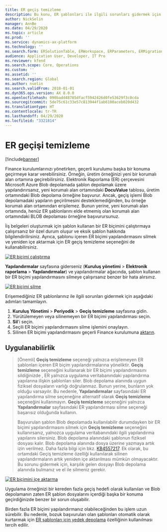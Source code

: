 ```yaml
---
title: ER geçiş temizleme
description: Bu konu, ER şablonları ile ilgili sorunları gidermek için ER geçiş temizleme işlevini nasıl kullanabileceğinizi açıklamaktadır.
author: NickSelin
manager: AnnBe
ms.date: 04/29/2020
ms.topic: article
ms.prod: ''
ms.service: dynamics-ax-platform
ms.technology: ''
ms.search.form: ERSolutionTable, ERWorkspace, ERParameters, ERMigrationCleanup
audience: Application User, Developer, IT Pro
ms.reviewer: kfend
ms.search.scope: Core, Operations
ms.custom: ''
ms.assetid: ''
ms.search.region: Global
ms.author: nselin
ms.search.validFrom: 2018-01-01
ms.dyn365.ops.version: AX 8.0.0
ms.openlocfilehash: 090badd48785dfacf5942426d0fe53629f3c0cda
ms.sourcegitcommit: 5de75c61c33e57c813944f1ab6100aceb020d432
ms.translationtype: HT
ms.contentlocale: tr-TR
ms.lasthandoff: 04/29/2020
ms.locfileid: "3321814"
---
```

# <a name="er-migration-cleanup"></a>ER geçişi temizleme 

[!include[banner](../includes/banner.md)]

Finance kurulumlarınızı yönetirken, geçerli kurulumu başka bir konuma geçirmeye karar verebilirsiniz. Örneğin, üretim örneğinizi yeni bir korumalı alan ortamına geçirebilirsiniz. Elektronik Raporlama (ER) çerçevesini Microsoft Azure Blob depolamada şablon depolamak üzere yapılandırırsanız, yeni korumalı alan ortamındaki **DocuValue** tablosu, üretim ortamındaki Blob depolama örneğine başvurur. Ancak, geçiş işlemi Blob depolamadaki yapıların geçirilmesini desteklemediğinden, bu örneğe korumalı alan ortamından erişilemez. Bunun yerine, yeni korumalı alan ortamında, henüz ER şablonlarını elde etmemiş olan korumalı alan ortamındaki BLOB depolaması örneğine başvurursunuz.

İiş belgeleri oluşturmak için şablon kullanan bir ER biçimini çalıştırmaya çalışırsanız bir özel durum oluşur ve eksik şablon hakkında bilgilendirilirsiniz. Ayrıca, şablonu içeren ER biçimi yapılandırmasını silmek ve yeniden içe aktarmak için ER geçiş temizleme seçeneğini de kullanabilirsiniz.

[![ER biçimi çalıştırma](./media/er-migration-cleanup-run.png)](./media/er-migration-cleanup-run.png)

**Yapılandırmalar** sayfasına giderseniz (**Kuruluş yönetimi** \> **Elektronik raporlama** \> **Yapılandırmalar**) ve yapılandırmalar ağacında, şablon kullanan bir ER biçimi yapılandırmasını silmeye çalışırsanız benzer bir hata alırsınız.

[![ER biçimi silme](./media/er-migration-cleanup-delete.png)](./media/er-migration-cleanup-delete.png)

Erişemediğiniz ER şablonlarınız ile ilgili sorunları gidermek için aşağıdaki adımları tamamlayın.

1.  **Kuruluş Yönetimi** \> **Periyodik** \> **Geçiş temizleme** sayfasına gidin.
2.  Yürütülemeyen veya silinemeyen bir ER biçimi yapılandırması seçin.
3.  **Sil**'i seçin.
4.  Seçili ER biçimi yapılandırmasını silme işlemini onaylayın.
5.  Silinen ER biçimi yapılandırmasını geçerli Finance kurulumuna [aktarın](download-electronic-reporting-configuration-lcs.md).

## <a name="applicability"></a>Uygulanabilirlik

> [Önemli] **Geçiş temizleme** seçeneği yalnızca erişilemeyen ER şablonları içeren ER biçim yapılandırmalarına yöneliktir. **Geçiş temizleme** seçeneğini kullanarak bir ER biçimi yapılandırmasını sildiğinizde , ER yalnızca uygulama veritabanındaki yapılandırma yapılarına ilişkin şablonları siler. Blob depolama alanında uygun fiziksel dosyaların varlığı doğrulanmaz. Bunun yerine, bunların yok olduğu varsayılır. Bu nedenle, **Yapılandırmalar** sayfasındaki ER yapılandırma silme seçeneğine alternatif olarak **Geçiş temizleme** seçeneğini kullanmayın. **Geçiş temizleme** seçeneğini yalnızca **Yapılandırmalar** sayfasındaki ER yapılandırması silme seçeneği başarısız olduğunda kullanın.
>
> Başvurulan şablon Blob depolamada kullanılabilir durumdayken bir ER biçimi yapılandırmasını silmek için **Geçiş temizleme** seçeneğini kullanırsanız, yalnozca uygulama veritabanındaki ilgili yapılandırma yapılarını silersiniz. Blob depolama alanındaki şablonun fiziksel dosyası kalır. Blob depolama alanında dosya üzerine yazmaya artık izin verilmez. Daha fazla bilgi için bkz. [KB4557217](https://fix.lcs.dynamics.com/Issue/Details?kb=4557217). Ek olarak, bu ortamdaki Geçiş temizleme özelliği kullanılarak silinen yapılandırmaların artık yeniden içe aktarılması mümkün olmayacaktır. Bu sorunu gidermek için, karşılık gelen dosyayı Blob depolama alanında bulmanız ve el ile silmeniz gerekir.

[![ER biçimini içe aktarma](./media/er-migration-cleanup-import.png)](./media/er-migration-cleanup-import.png)

Uygulama örneğinizi bir kereden fazla geçiş hedefi olarak kullanılan ve Blob depolamanın zaten ER şablon dosyalarını içerdiği başka bir konuma geçirdiğinizde benzer bir sorun oluşabilir.

Birden fazla ER biçimi yapılandırmanız olabileceğinden bu işlem uzun sürebilir. Bu nedenle, bozuk başvuruları olan şablonları otomatik olarak kurtarmak için [ER şablonları için yedek depolama](er-backup-storage-templates.md) özelliğinin kullanılması tercih edilir.
